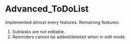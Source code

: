 # Advanced_ToDoList
Implemented almost every features.
Remaining features:
1) Subtasks are not editable.
2) Reminders cannot be added/deleted when in edit mode.

